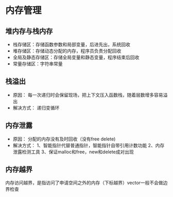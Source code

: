 # 内存管理
## 堆内存与栈内存
- 栈存储区：存储函数参数和局部变量，后进先出，系统回收
- 堆存储区：存储动态分配的内存，程序员负责分配回收
- 全局及静态存储区：存储全局变量和静态变量，程序结束后回收
- 常量存储区：字符串常量
## 栈溢出
- 原因：
每一次递归时会保留现场，把上下文压入函数栈，随着层数增多容易溢出
- 解决方式：
递归变循环
## 内存泄露
- 原因：
分配的内存没有及时回收（没有free delete)
- 解决方式：
1、智能指针代替普通指针，智能指针自带引用计数功能
2、内存泄露检测工具
3、保证malloc和free，new和delete成对出现
## 内存越界
内存访问越界，是指访问了申请空间之外的内存（下标越界）vector一般不会做边界检查


